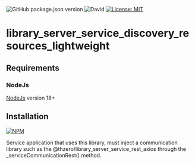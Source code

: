 ![GitHub package.json version](https://img.shields.io/github/package-json/v/thzero/library_server_service_discovery_resources_lightweight)
![David](https://img.shields.io/david/thzero/library_server_service_discovery_resources_lightweight)
[![License: MIT](https://img.shields.io/badge/License-MIT-yellow.svg)](https://opensource.org/licenses/MIT)

# library_server_service_discovery_resources_lightweight

## Requirements

### NodeJs

[NodeJs](https://nodejs.org) version 18+

## Installation

[![NPM](https://nodei.co/npm/@thzero/library_server_service_discovery_resources_lightweight.png?compact=true)](https://npmjs.org/package/@thzero/library_server_service_discovery_resources_lightweight)

Service application that uses this library, must inject a communication library such as the @thzero/library_server_service_rest_axios through the _serviceCommunicationRest() method.